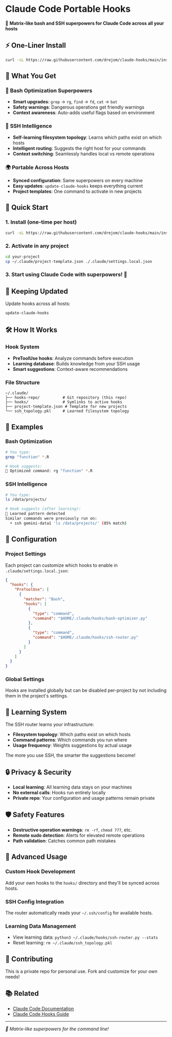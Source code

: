 # Claude Code Portable Hooks

🚀 **Matrix-like bash and SSH superpowers for Claude Code across all your hosts**

## ⚡ One-Liner Install

```bash
curl -sL https://raw.githubusercontent.com/drejom/claude-hooks/main/install.sh | bash
```

## 🎯 What You Get

### 🔧 **Bash Optimization Superpowers**
- **Smart upgrades**: `grep` → `rg`, `find` → `fd`, `cat` → `bat`
- **Safety warnings**: Dangerous operations get friendly warnings
- **Context awareness**: Auto-adds useful flags based on environment

### 🧠 **SSH Intelligence**
- **Self-learning filesystem topology**: Learns which paths exist on which hosts
- **Intelligent routing**: Suggests the right host for your commands
- **Context switching**: Seamlessly handles local vs remote operations

### 🌍 **Portable Across Hosts**
- **Synced configuration**: Same superpowers on every machine
- **Easy updates**: `update-claude-hooks` keeps everything current
- **Project templates**: One command to activate in new projects

## 🚀 Quick Start

### 1. Install (one-time per host)
```bash
curl -sL https://raw.githubusercontent.com/drejom/claude-hooks/main/install.sh | bash
```

### 2. Activate in any project
```bash
cd your-project
cp ~/.claude/project-template.json ./.claude/settings.local.json
```

### 3. Start using Claude Code with superpowers! 🎉

## 🔄 Keeping Updated

Update hooks across all hosts:
```bash
update-claude-hooks
```

## 🛠️ How It Works

### Hook System
- **PreToolUse hooks**: Analyze commands before execution
- **Learning database**: Builds knowledge from your SSH usage
- **Smart suggestions**: Context-aware recommendations

### File Structure
```
~/.claude/
├── hooks-repo/          # Git repository (this repo)
├── hooks/               # Symlinks to active hooks
├── project-template.json # Template for new projects
└── ssh_topology.pkl     # Learned filesystem topology
```

## 🎨 Examples

### Bash Optimization
```bash
# You type:
grep "function" *.R

# Hook suggests:
🚀 Optimized command: rg "function" *.R
```

### SSH Intelligence
```bash
# You type:
ls /data/projects/

# Hook suggests (after learning):
🧠 Learned pattern detected
Similar commands were previously run on:
  • ssh gemini-data1 'ls /data/projects/' (85% match)
```

## 🔧 Configuration

### Project Settings
Each project can customize which hooks to enable in `.claude/settings.local.json`:

```json
{
  "hooks": {
    "PreToolUse": [
      {
        "matcher": "Bash",
        "hooks": [
          {
            "type": "command",
            "command": "$HOME/.claude/hooks/bash-optimizer.py"
          },
          {
            "type": "command",
            "command": "$HOME/.claude/hooks/ssh-router.py"
          }
        ]
      }
    ]
  }
}
```

### Global Settings
Hooks are installed globally but can be disabled per-project by not including them in the project's settings.

## 🧠 Learning System

The SSH router learns your infrastructure:
- **Filesystem topology**: Which paths exist on which hosts
- **Command patterns**: Which commands you run where
- **Usage frequency**: Weights suggestions by actual usage

The more you use SSH, the smarter the suggestions become!

## 🔒 Privacy & Security

- **Local learning**: All learning data stays on your machines
- **No external calls**: Hooks run entirely locally
- **Private repo**: Your configuration and usage patterns remain private

## 🛡️ Safety Features

- **Destructive operation warnings**: `rm -rf`, `chmod 777`, etc.
- **Remote sudo detection**: Alerts for elevated remote operations
- **Path validation**: Catches common path mistakes

## 🎯 Advanced Usage

### Custom Hook Development
Add your own hooks to the `hooks/` directory and they'll be synced across hosts.

### SSH Config Integration
The router automatically reads your `~/.ssh/config` for available hosts.

### Learning Data Management
- View learning data: `python3 ~/.claude/hooks/ssh-router.py --stats`
- Reset learning: `rm ~/.claude/ssh_topology.pkl`

## 🤝 Contributing

This is a private repo for personal use. Fork and customize for your own needs!

## 📚 Related

- [Claude Code Documentation](https://docs.anthropic.com/en/docs/claude-code)
- [Claude Code Hooks Guide](https://docs.anthropic.com/en/docs/claude-code/hooks)

---

*🌟 Matrix-like superpowers for the command line!*